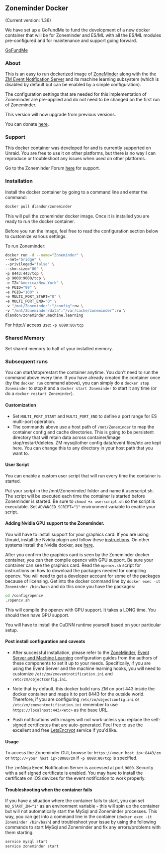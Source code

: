 ## Zoneminder Docker
(Current version: 1.36)

We have set up a GoFundMe to fund the development of a new docker container that will be for Zoneminder and ES/ML with all the ES/ML modules pre-configured and for maintenance and support going forward.

[GoFundMe](https://www.gofundme.com/f/maintenance-of-zoneminder-docker-with-es-and-ml?utm_source=customer&utm_medium=copy_link&utm_campaign=p_cf+share-flow-1)

### About
This is an easy to run dockerized image of [ZoneMinder](https://github.com/ZoneMinder/zoneminder) along with the the [ZM Event Notification Server](https://github.com/pliablepixels/zmeventnotification) and its machine learning subsystem (which is disabled by default but can be enabled by a simple configuration). 

The configuration settings that are needed for this implementation of Zoneminder are pre-applied and do not need to be changed on the first run of Zoneminder.

This version will now upgrade from previous versions.

You can donate [here](https://www.paypal.com/us/cgi-bin/webscr?cmd=_s-xclick&amp;hosted_button_id=EJGPC7B5CS66E).

### Support
This docker container was developed for and is currently supported on Unraid. You are free to use it on other platforms, but there is no way I can reproduce or troubleshoot any issues when used on other platforms.

Go to the Zoneminder Forum [here](https://forums.zoneminder.com/) for support.

### Installation
Install the docker container by going to a command line and enter the command:

```bash
docker pull dlandon/zoneminder
```

This will pull the zoneminder docker image. Once it is installed you are ready to run the docker container.

Before you run the image, feel free to read the configuration section below to customize various settings.

To run Zoneminder:

```bash
docker run -d --name="Zoneminder" \
--net="bridge" \
--privileged="false" \
--shm-size="8G" \
-p 8443:443/tcp \
-p 9000:9000/tcp \
-e TZ="America/New_York" \
-e PUID="99" \
-e PGID="100" \
-e MULTI_PORT_START="0" \
-e MULTI_PORT_END="0" \
-v "/mnt/Zoneminder":"/config":rw \
-v "/mnt/Zoneminder/data":"/var/cache/zoneminder":rw \
dlandon/zoneminder.machine.learning
```

For http:// access use: `-p 8080:80/tcp`

### Shared Memory
Set shared memory to half of your installed memory.

### Subsequent runs

You can start/stop/restart the container anytime. You don't need to run the command above every time. If you have already created the container once (by the `docker run` command above), you can simply do a `docker stop Zoneminder` to stop it and a `docker start Zoneminder` to start it any time (or do a `docker restart Zoneminder`).

#### Customization

- Set `MULTI_PORT_START` and `MULTI_PORT_END` to define a port range for ES multi-port operation.
- The commands above use a host path of `/mnt/Zoneminder` to map the container config and cache directories. This is going to be persistent directory that will retain data across container/image stop/restart/deletes. ZM mysql/other config data/event files/etc are kept here. You can change this to any directory in your host path that you want to.

#### User Script

You can enable a custom user script that will run every time the container is started.

Put your script in the /mnt/Zoneminder/ folder and name it userscript.sh. The script will be executed each time the container is started before Zoneminder is started. Be sure to `chmod +x userscript.sh` so the script is executable. Set `ADVANCED_SCRIPT="1"` environment variable to enable your script.

#### Adding Nvidia GPU support to the Zoneminder.

You will have to install support for your graphics card. If you are using Unraid, install the Nvidia plugin and follow these [instructions](https://forums.unraid.net/topic/77813-plugin-linuxserverio-unraid-nvidia/?tab=comments#comment-719665). On other systems install the Nvidia docker, see [here](https://medium.com/@adityathiruvengadam/cuda-docker-%EF%B8%8F-for-deep-learning-cab7c2be67f9).

After you confirm the graphics card is seen by the Zoneminder docker container, you can then compile opencv with GPU support. Be sure your container can see the graphics card. Read the `opencv.sh` script for instructions on how to download the packages needed for compiling opencv. You will need to get a developer account for some of the packages because of licensing. Get into the docker command line by `docker exec -it Zoneminder /bin/bash` and do this once you have the packages:

```bash
cd /config/opencv
./opencv.sh
```

This will compile the opencv with GPU support. It takes a LONG time. You should then have GPU support.

You will have to install the CuDNN runtime yourself based on your particular setup.

#### Post install configuration and caveats

- After successful installation, please refer to the [ZoneMinder](https://zoneminder.readthedocs.io/en/stable/), [Event Server and Machine Learning](https://zmeventnotification.readthedocs.io/en/latest/index.html) configuration guides from the authors of these components to set it up to your needs. Specifically, if you are using the Event Server and the machine learning hooks, you will need to customize `/etc/zm/zmeventnotification.ini` and `/etc/zm/objectconfig.ini`.

- Note that by default, this docker build runs ZM on port 443 inside the docker container and maps it to port 8443 for the outside world. Therefore, if you are configuring `/etc/zm/objectconfig.ini` or `/etc/zm/zmeventnotification.ini` remember to use `https://localhost:443/<etc>` as the base URL.

- Push notifications with images will not work unless you replace the self-signed certificates that are auto-generated. Feel free to use the excellent and free [LetsEncrypt](https://letsencrypt.org) service if you'd like.

#### Usage

To access the Zoneminder GUI, browse to: `https://<your host ip>:8443/zm` or `http://<your host ip>:8080/zm` if `-p 8080:80/tcp` is specified.

The zmNinja Event Notification Server is accessed at port `9000`. Security with a self signed certificate is enabled. You may have to install the certificate on iOS devices for the event notification to work properly.

#### Troubleshooting when the container fails

If you have a situation where the container fails to start, you can set `NO_START_ZM="1"` as an environment variable - this will spin up the container but will not automatically start the MySql and Zoneminder processes. This way, you can get into a command line in the container (`docker exec -it Zoneminder /bin/bash`) and troubleshoot your issue by using the following commands to start MySql and Zoneminder and fix any errors/problems with them starting.

```bash
service mysql start
service zoneminder start
```